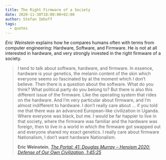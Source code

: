 ```yaml
---
title: The Right Firmware of a Society
date: 2020-11-30T18:00:00+02:00
author: Stefan Imhoff
tags:
  - quotes
---
```


_Eric Weinstein_ explains how he compares humans often with terms from computer engineering: Hardware, Software, and Firmware. He is not at all interested in hardware, and very strongly invested in the right firmware of a society.

> I tend to talk about software, hardware, and firmware. In essence, hardware is your genetics, the melanin content of the skin which everyone seems so fascinated by at the moment which I don’t believe. Then there is a question about the software. What do you think? What political party do you belong to? But there is also this different issue of the firmware. Like the operating system that rides on the hardware. And I’m very particular about firmware, and I’m almost indifferent to hardware. I don’t really care about … if you told me that there was an advanced European-like civilization in Uganda. Where everyone was black, but me. I would be far happier to live in that society, where the firmware was familiar and the hardware was foreign, then to live in a world in which the firmware got swapped out and everyone shared my exact genetics. I really care about firmware Nationalism, I don’t want hardware Nationalism.
>
> **Eric Weinstein**, _[The Portal: 41: Douglas Murray – Heroism 2020: Defense of Our Own Civilization, 1:45:25](https://podcasts.apple.com/de/podcast/the-portal/id1469999563?i=1000495880717)_
